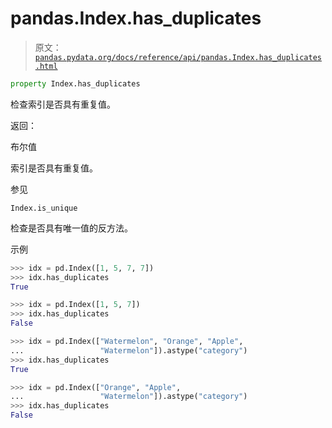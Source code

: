 # pandas.Index.has_duplicates

> 原文：[`pandas.pydata.org/docs/reference/api/pandas.Index.has_duplicates.html`](https://pandas.pydata.org/docs/reference/api/pandas.Index.has_duplicates.html)

```py
property Index.has_duplicates
```

检查索引是否具有重复值。

返回：

布尔值

索引是否具有重复值。

参见

`Index.is_unique`

检查是否具有唯一值的反方法。

示例

```py
>>> idx = pd.Index([1, 5, 7, 7])
>>> idx.has_duplicates
True 
```

```py
>>> idx = pd.Index([1, 5, 7])
>>> idx.has_duplicates
False 
```

```py
>>> idx = pd.Index(["Watermelon", "Orange", "Apple",
...                 "Watermelon"]).astype("category")
>>> idx.has_duplicates
True 
```

```py
>>> idx = pd.Index(["Orange", "Apple",
...                 "Watermelon"]).astype("category")
>>> idx.has_duplicates
False 
```
